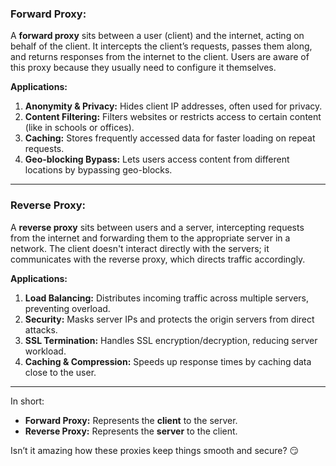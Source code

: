 
### Forward Proxy:
A **forward proxy** sits between a user (client) and the internet, acting on behalf of the client. It intercepts the client’s requests, passes them along, and returns responses from the internet to the client. Users are aware of this proxy because they usually need to configure it themselves.

**Applications:**
1. **Anonymity & Privacy:** Hides client IP addresses, often used for privacy.
2. **Content Filtering:** Filters websites or restricts access to certain content (like in schools or offices).
3. **Caching:** Stores frequently accessed data for faster loading on repeat requests.
4. **Geo-blocking Bypass:** Lets users access content from different locations by bypassing geo-blocks.

---

### Reverse Proxy:
A **reverse proxy** sits between users and a server, intercepting requests from the internet and forwarding them to the appropriate server in a network. The client doesn't interact directly with the servers; it communicates with the reverse proxy, which directs traffic accordingly.

**Applications:**
1. **Load Balancing:** Distributes incoming traffic across multiple servers, preventing overload.
2. **Security:** Masks server IPs and protects the origin servers from direct attacks.
3. **SSL Termination:** Handles SSL encryption/decryption, reducing server workload.
4. **Caching & Compression:** Speeds up response times by caching data close to the user.

---

In short:
- **Forward Proxy:** Represents the **client** to the server.
- **Reverse Proxy:** Represents the **server** to the client.

Isn’t it amazing how these proxies keep things smooth and secure? 😏